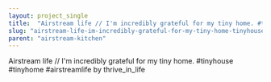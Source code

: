 ```yaml
---
layout: project_single
title:  "Airstream life // I'm incredibly grateful for my tiny home. #tinyhouse #tinyhome #airstreamlife by thrive_in_life"
slug: "airstream-life-im-incredibly-grateful-for-my-tiny-home-tinyhouse-tinyhome-airstreamlife-by-thrive-in"
parent: "airstream-kitchen"
---
```

Airstream life // I'm incredibly grateful for my tiny home. #tinyhouse #tinyhome #airstreamlife by thrive_in_life